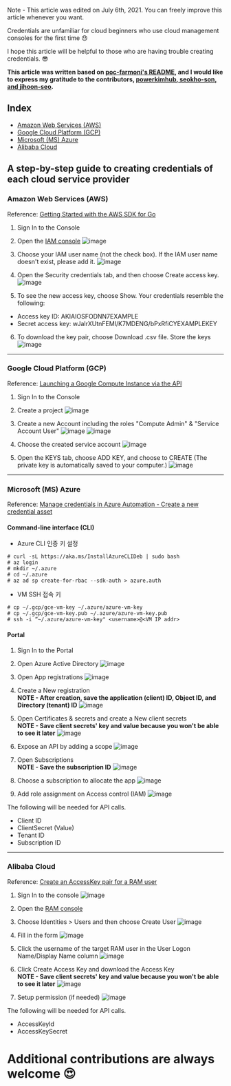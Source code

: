 Note - This article was edited on July 6th, 2021. You can freely improve this article whenever you want.

Credentials are unfamiliar for cloud beginners who use cloud management consoles for the first time :sweat:

I hope this article will be helpful to those who are having trouble creating credentials. :sunglasses:

**This article was written based on [poc-farmoni's README](https://github.com/cloud-barista/poc-farmoni), and I would like to express my gratitude to the contributors, <ins>[powerkimhub](https://github.com/powerkimhub), [seokho-son](https://github.com/seokho-son), and [jihoon-seo](https://github.com/jihoon-seo)</ins>.**

## Index
- [Amazon Web Services (AWS)](https://github.com/cloud-barista/cb-coffeehouse/wiki/A-step-by-step-guide-to-creating-credentials-of-each-cloud-service-provider#amazon-web-services-aws) 
- [Google Cloud Platform (GCP)](https://github.com/cloud-barista/cb-coffeehouse/wiki/A-step-by-step-guide-to-creating-credentials-of-each-cloud-service-provider#google-cloud-platform-gcp)
- [Microsoft (MS) Azure](https://github.com/cloud-barista/cb-coffeehouse/wiki/A-step-by-step-guide-to-creating-credentials-of-each-cloud-service-provider#microsoft-ms-azure)
- [Alibaba Cloud](https://github.com/cloud-barista/cb-coffeehouse/wiki/A-step-by-step-guide-to-creating-credentials-of-each-cloud-service-provider#alibaba-cloud)


## A step-by-step guide to creating credentials of each cloud service provider
### Amazon Web Services (AWS)
Reference: [Getting Started with the AWS SDK for Go](https://docs.aws.amazon.com/ko_kr/sdk-for-go/v1/developer-guide/setting-up.html)

1. Sign In to the Console

2. Open the [IAM console](https://console.aws.amazon.com/iam/home)
![image](https://user-images.githubusercontent.com/7975459/113285829-5e981e80-9326-11eb-8ead-4e589612fc20.png)

3. Choose your IAM user name (not the check box).
If the IAM user name doesn't exist, please add it.
![image](https://user-images.githubusercontent.com/7975459/113286508-44127500-9327-11eb-892e-134dcc4e921c.png)

4. Open the Security credentials tab, and then choose Create access key.
![image](https://user-images.githubusercontent.com/7975459/113286791-a4091b80-9327-11eb-8e61-ef875c6439de.png)

5. To see the new access key, choose Show. Your credentials resemble the following:
- Access key ID: AKIAIOSFODNN7EXAMPLE
- Secret access key: wJalrXUtnFEMI/K7MDENG/bPxRfiCYEXAMPLEKEY

6. To download the key pair, choose Download .csv file. Store the keys
![image](https://user-images.githubusercontent.com/7975459/113286963-df0b4f00-9327-11eb-8ccc-0a43690e4fdc.png)

* * *

### Google Cloud Platform (GCP)
Reference: [Launching a Google Compute Instance via the API](https://github.com/danackerson/googleComputeEngine)

1. Sign In to the Console

2. Create a project
![image](https://user-images.githubusercontent.com/7975459/113289811-ae2d1900-932b-11eb-87c3-3568039469cf.png)

3. Create a new Account including the roles "Compute Admin" & "Service Account User"
![image](https://user-images.githubusercontent.com/7975459/113289956-e7658900-932b-11eb-9a39-17302954fa36.png)
![image](https://user-images.githubusercontent.com/7975459/113290257-57740f00-932c-11eb-85c3-0636c6ffdaf3.png)

4. Choose the created service account
![image](https://user-images.githubusercontent.com/7975459/113290442-9bffaa80-932c-11eb-84db-2983b89261f7.png)

5. Open the KEYS tab, choose ADD KEY, and choose to CREATE (The private key is automatically saved to your computer.)
![image](https://user-images.githubusercontent.com/7975459/113290653-e97c1780-932c-11eb-81f3-4dbf559f30b3.png)

* * *

### Microsoft (MS) Azure
Reference: [Manage credentials in Azure Automation - Create a new credential asset](https://docs.microsoft.com/en-us/azure/automation/shared-resources/credentials?tabs=azure-powershell#create-a-new-credential-asset)

#### Command-line interface (CLI)
- Azure CLI 인증 키 설정
```Shell
# curl -sL https://aka.ms/InstallAzureCLIDeb | sudo bash
# az login
# mkdir ~/.azure
# cd ~/.azure
# az ad sp create-for-rbac --sdk-auth > azure.auth
```

- VM SSH 접속 키
```Shell
# cp ~/.gcp/gce-vm-key ~/.azure/azure-vm-key
# cp ~/.gcp/gce-vm-key.pub ~/.azure/azure-vm-key.pub
# ssh -i “~/.azure/azure-vm-key" <username>@<VM IP addr>
```

#### Portal
1. Sign In to the Portal

2. Open Azure Active Directory
![image](https://user-images.githubusercontent.com/7975459/113390983-ba69b280-93cd-11eb-9631-467bfca5d3ab.png)

3. Open App registrations
![image](https://user-images.githubusercontent.com/7975459/113391202-1fbda380-93ce-11eb-8e57-53cf092b9f09.png)

4. Create a New registration   
**NOTE - After creation, save the application (client) ID, Object ID, and Directory (tenant) ID**
![image](https://user-images.githubusercontent.com/7975459/113391370-68755c80-93ce-11eb-836b-a1cbca7e0d41.png)

5. Open Certificates & secrets and create a New client secrets   
**NOTE - Save client secrets' key and value because you won't be able to see it later**
![image](https://user-images.githubusercontent.com/7975459/113392272-d40bf980-93cf-11eb-9054-76537ca18694.png)

6. Expose an API by adding a scope
![image](https://user-images.githubusercontent.com/7975459/122876686-c469d480-d370-11eb-90ee-165204f54119.png)

7. Open Subscriptions   
**NOTE - Save the subscription ID**
![image](https://user-images.githubusercontent.com/7975459/122875427-32ad9780-d36f-11eb-91cd-66c967d62768.png)

8. Choose a subscription to allocate the app
![image](https://user-images.githubusercontent.com/7975459/122875787-aea7df80-d36f-11eb-9258-1195e7937236.png)

9. Add role assignment on Access control (IAM)
![image](https://user-images.githubusercontent.com/7975459/122876035-fd557980-d36f-11eb-8a46-31d756f7da4a.png)

The following will be needed for API calls.
- Client ID
- ClientSecret (Value)
- Tenant ID
- Subscription ID

* * *

### Alibaba Cloud
Reference: [Create an AccessKey pair for a RAM user](https://www.alibabacloud.com/help/doc-detail/116401.htm)

1. Sign In to the console
![image](https://user-images.githubusercontent.com/7975459/124533628-a78fcf80-de4d-11eb-9589-3e54ede3bda7.png)

2. Open the [RAM console](https://ram.console.aliyun.com/overview) 

3. Choose Identities > Users and then choose Create User
![image](https://user-images.githubusercontent.com/7975459/124534424-34875880-de4f-11eb-9239-55e5465eccf2.png)

4. Fill in the form
![image](https://user-images.githubusercontent.com/7975459/124534777-e45cc600-de4f-11eb-827c-446a2db37edd.png)

5. Click the username of the target RAM user in the User Logon Name/Display Name column
![image](https://user-images.githubusercontent.com/7975459/124535198-b461f280-de50-11eb-982b-b6f214608495.png)

6. Click Create Access Key and download the Access Key   
**NOTE - Save client secrets' key and value because you won't be able to see it later**
![image](https://user-images.githubusercontent.com/7975459/124535542-3a7e3900-de51-11eb-9eb0-782a8b004926.png)

7. Setup permission (if needed)
![image](https://user-images.githubusercontent.com/7975459/124535855-da3bc700-de51-11eb-9f02-040da88f99c8.png)

The following will be needed for API calls.
- AccessKeyId
- AccessKeySecret


# Additional contributions are always welcome 😍 